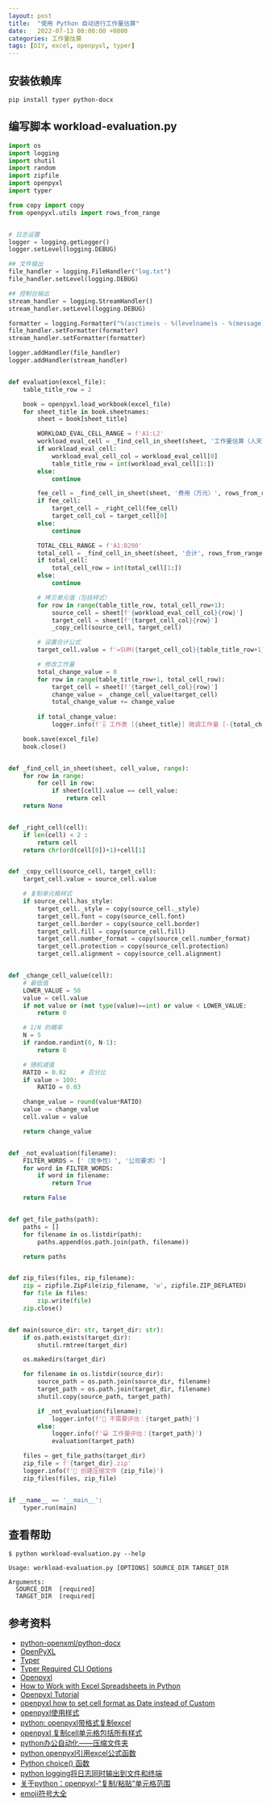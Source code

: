 ```yaml
---
layout: post
title:  "使用 Python 自动进行工作量估算"
date:   2022-07-13 00:00:00 +0800
categories: 工作量估算
tags: [DIY, excel, openpyxl, typer]
---
```


## 安装依赖库
```shell
pip install typer python-docx
```

## 编写脚本 workload-evaluation.py
```py
import os
import logging
import shutil
import random
import zipfile
import openpyxl
import typer

from copy import copy
from openpyxl.utils import rows_from_range


# 日志设置
logger = logging.getLogger()
logger.setLevel(logging.DEBUG)

## 文件输出
file_handler = logging.FileHandler("log.txt")
file_handler.setLevel(logging.DEBUG)

## 控制台输出
stream_handler = logging.StreamHandler()
stream_handler.setLevel(logging.DEBUG)

formatter = logging.Formatter("%(asctime)s - %(levelname)s - %(message)s",datefmt="%Y-%m-%d %H:%M:%S")
file_handler.setFormatter(formatter)
stream_handler.setFormatter(formatter)

logger.addHandler(file_handler)
logger.addHandler(stream_handler)


def evaluation(excel_file):
    table_title_row = 2

    book = openpyxl.load_workbook(excel_file)
    for sheet_title in book.sheetnames:
        sheet = book[sheet_title]

        WORKLOAD_EVAL_CELL_RANGE = f'A1:L2'
        workload_eval_cell = _find_cell_in_sheet(sheet, '工作量估算（人天）', rows_from_range(WORKLOAD_EVAL_CELL_RANGE))
        if workload_eval_cell:
            workload_eval_cell_col = workload_eval_cell[0]
            table_title_row = int(workload_eval_cell[1:])
        else:
            continue

        fee_cell = _find_cell_in_sheet(sheet, '费用（万元）', rows_from_range(WORKLOAD_EVAL_CELL_RANGE))
        if fee_cell:
            target_cell = _right_cell(fee_cell)
            target_cell_col = target_cell[0]
        else:
            continue

        TOTAL_CELL_RANGE = f'A1:B200'
        total_cell = _find_cell_in_sheet(sheet, '合计', rows_from_range(TOTAL_CELL_RANGE))
        if total_cell:
            total_cell_row = int(total_cell[1:])
        else:
            continue

        # 拷贝单元值（包括样式）
        for row in range(table_title_row, total_cell_row+1):
            source_cell = sheet[f'{workload_eval_cell_col}{row}']
            target_cell = sheet[f'{target_cell_col}{row}']
            _copy_cell(source_cell, target_cell)

        # 设置合计公式
        target_cell.value = f'=SUM({target_cell_col}{table_title_row+1}:{target_cell_col}{total_cell_row-1})'

        # 修改工作量
        total_change_value = 0
        for row in range(table_title_row+1, total_cell_row):
            target_cell = sheet[f'{target_cell_col}{row}']
            change_value = _change_cell_value(target_cell)
            total_change_value += change_value
        
        if total_change_value:
            logger.info(f'🎚 工作表 [{sheet_title}] 微调工作量 [-{total_change_value}]')

    book.save(excel_file)
    book.close()


def _find_cell_in_sheet(sheet, cell_value, range):
    for row in range:
        for cell in row:
            if sheet[cell].value == cell_value:
                return cell
    return None


def _right_cell(cell):
    if len(cell) < 2 :
        return cell
    return chr(ord(cell[0])+1)+cell[1]


def _copy_cell(source_cell, target_cell):
    target_cell.value = source_cell.value

    # 复制单元格样式
    if source_cell.has_style:
        target_cell._style = copy(source_cell._style)
        target_cell.font = copy(source_cell.font)
        target_cell.border = copy(source_cell.border)
        target_cell.fill = copy(source_cell.fill)
        target_cell.number_format = copy(source_cell.number_format)
        target_cell.protection = copy(source_cell.protection)
        target_cell.alignment = copy(source_cell.alignment)


def _change_cell_value(cell):
    # 最低值
    LOWER_VALUE = 50
    value = cell.value
    if not value or (not type(value)==int) or value < LOWER_VALUE:
        return 0

    # 1/N 的概率
    N = 5
    if random.randint(0, N-1):
        return 0

    # 随机减值
    RATIO = 0.02    # 百分比
    if value > 100:
        RATIO = 0.03

    change_value = round(value*RATIO)
    value -= change_value
    cell.value = value

    return change_value


def _not_evaluation(filename):
    FILTER_WORDS = ['（竞争性）', '公司要求）']
    for word in FILTER_WORDS:
        if word in filename:
            return True

    return False


def get_file_paths(path):
    paths = []
    for filename in os.listdir(path):
        paths.append(os.path.join(path, filename))

    return paths


def zip_files(files, zip_filename):
    zip = zipfile.ZipFile(zip_filename, 'w', zipfile.ZIP_DEFLATED)
    for file in files:
        zip.write(file)
    zip.close()


def main(source_dir: str, target_dir: str):
    if os.path.exists(target_dir):
        shutil.rmtree(target_dir)

    os.makedirs(target_dir)

    for filename in os.listdir(source_dir):
        source_path = os.path.join(source_dir, filename)
        target_path = os.path.join(target_dir, filename)
        shutil.copy(source_path, target_path)

        if _not_evaluation(filename):
            logger.info(f'🚫 不需要评估：{target_path}')
        else:
            logger.info(f'😀 工作量评估：{target_path}')
            evaluation(target_path)

    files = get_file_paths(target_dir)
    zip_file = f'{target_dir}.zip'
    logger.info(f'🧰 创建压缩文件 {zip_file}')
    zip_files(files, zip_file)


if __name__ == '__main__':
    typer.run(main)
```

## 查看帮助
```shell
$ python workload-evaluation.py --help
```
```
Usage: workload-evaluation.py [OPTIONS] SOURCE_DIR TARGET_DIR

Arguments:
  SOURCE_DIR  [required]
  TARGET_DIR  [required]
```

## 参考资料
* [python-openxml/python-docx](https://github.com/python-openxml/python-docx)
* [OpenPyXL](https://openpyxl.readthedocs.io/en/stable/)
* [Typer](https://typer.tiangolo.com)
* [Typer Required CLI Options](https://typer.tiangolo.com/tutorial/options/required/)
* [Openpyxl](https://zetcode.com/python/openpyxl/)
* [How to Work with Excel Spreadsheets in Python](https://pythonexcel.com)
* [Openpyxl Tutorial](https://www.pythonexcel.com/openpyxl.php)
* [openpyxl how to set cell format as Date instead of Custom](https://stackoverflow.com/questions/61948513/openpyxl-how-to-set-cell-format-as-date-instead-of-custom)
* [openpyxl使用样式](https://www.osgeo.cn/openpyxl/styles.html)
* [python: openpyxl带格式复制excel](https://www.cnblogs.com/KeenLeung/p/14101049.html)
* [openpyxl 复制cell单元格包括所有样式](https://blog.csdn.net/a1053904672/article/details/98683741)
* [python办公自动化——压缩文件夹](https://zhuanlan.zhihu.com/p/355219471)
* [python openpyxl引用excel公式函数](https://blog.csdn.net/dayDreamer612/article/details/115379360)
* [Python choice() 函数](https://www.runoob.com/python/func-number-choice.html)
* [python logging将日志同时输出到文件和终端](https://www.cnblogs.com/pfeiliu/p/14587422.html)
* [关于python：openpyxl-“复制/粘贴”单元格范围](https://www.codenong.com/49518071/)
* [emoji符号大全](https://emoji6.com/emojiall/)
